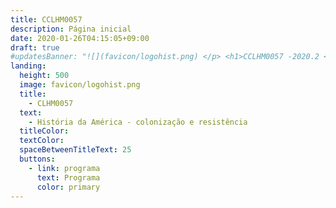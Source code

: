 ```yaml
---
title: CCLHM0057
description: Página inicial
date: 2020-01-26T04:15:05+09:00
draft: true
#updatesBanner: "![](favicon/logohist.png) </p> <h1>CCLHM0057 -2020.2 <br> História da América:<br>colonização e resistência<br>Prof. Eric Brasil (IHL/UNILAB) </h1>"
landing:
  height: 500
  image: favicon/logohist.png
  title:
    - CLHM0057
  text:
    - História da América - colonização e resistência
  titleColor: 
  textColor:
  spaceBetweenTitleText: 25
  buttons:
    - link: programa
      text: Programa
      color: primary
---
```

